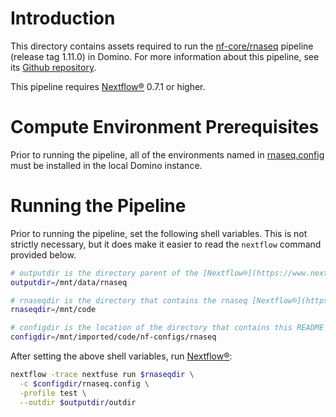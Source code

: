 # Introduction
This directory contains assets required to run the [nf-core/rnaseq](https://github.com/nf-core/rnaseq) pipeline (release tag 1.11.0) in Domino. For more information about this pipeline, see its [Github repository](https://github.com/nf-core/rnaseq).

This pipeline requires [Nextflow®](https://www.nextflow.io/) 0.7.1 or higher.

# Compute Environment Prerequisites
Prior to running the pipeline, all of the environments named in [rnaseq.config](./rnaseq.config) must be installed in the local Domino instance.

# Running the Pipeline
Prior to running the pipeline, set the following shell variables. This is not strictly necessary, but it does make it easier to read the `nextflow` command provided below.
```bash
# outputdir is the directory parent of the [Nextflow®](https://www.nextflow.io/) work directory. It must be in shared storage, such as a Domino dataset directory or an external data volume.
outputdir=/mnt/data/rnaseq

# rnaseqdir is the directory that contains the rnaseq [Nextflow®](https://www.nextflow.io/) pipeline. If this is not available locally, it can be loaded directly from the web by specifying rnaseqdir=nf-core/rnaseq
rnaseqdir=/mnt/code

# configdir is the location of the directory that contains this README
configdir=/mnt/imported/code/nf-configs/rnaseq
```
After setting the above shell variables, run [Nextflow®](https://www.nextflow.io/):
```bash
nextflow -trace nextfuse run $rnaseqdir \
  -c $configdir/rnaseq.config \
  -profile test \
  --outdir $outputdir/outdir
```
